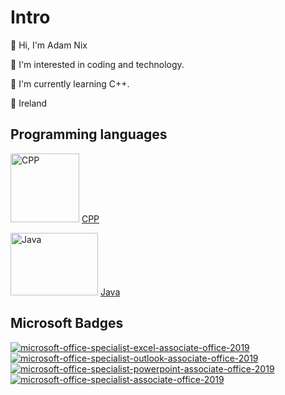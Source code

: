 # Intro 
👋 Hi, I'm Adam Nix

👀 I'm interested in coding and technology.

🌱 I'm currently learning C++.

📍 Ireland


## Programming languages 

<img src="https://github.com/realadamnix/realadamnix/assets/150264616/13cf1b94-36ec-45ec-8132-c2b597130d10" width="110" height="110" alt="CPP"> [CPP](https://github.com/realadamnix/learn-cplusplus)

<img src="https://github.com/realadamnix/realadamnix/assets/150264616/36b78d04-0b0d-4f4b-b259-9f4ca108c8ec" width="140" height="100" alt="Java"> [Java](https://github.com/realadamnix/java-programs)

## Microsoft Badges

[![microsoft-office-specialist-excel-associate-office-2019](https://github.com/realadamnix/realadamnix/assets/150264616/84bd5ebc-8ecb-4de9-b438-3846d7d80425)](https://www.credly.com/badges/7727ceee-8d52-48cf-a662-33b5a411935b) 
[![microsoft-office-specialist-outlook-associate-office-2019](https://github.com/realadamnix/realadamnix/assets/150264616/1f28a210-38fa-41fe-b4b3-bdc809603106)](https://www.credly.com/badges/2fbe87f3-dc49-43fc-834a-fe06f4ba40ac)
[![microsoft-office-specialist-powerpoint-associate-office-2019](https://github.com/realadamnix/realadamnix/assets/150264616/1b98b61c-5bc4-473d-8256-141920c5cdaa)](https://www.credly.com/badges/262ee8b0-e8f8-42a4-81e1-b01ccf0f2233)
[![microsoft-office-specialist-associate-office-2019](https://github.com/realadamnix/realadamnix/assets/150264616/ccb3e795-593d-432f-94c9-87bbc6ef7c38)](https://www.credly.com/badges/da6441b4-22f7-49ee-9016-0104985acf0e)




